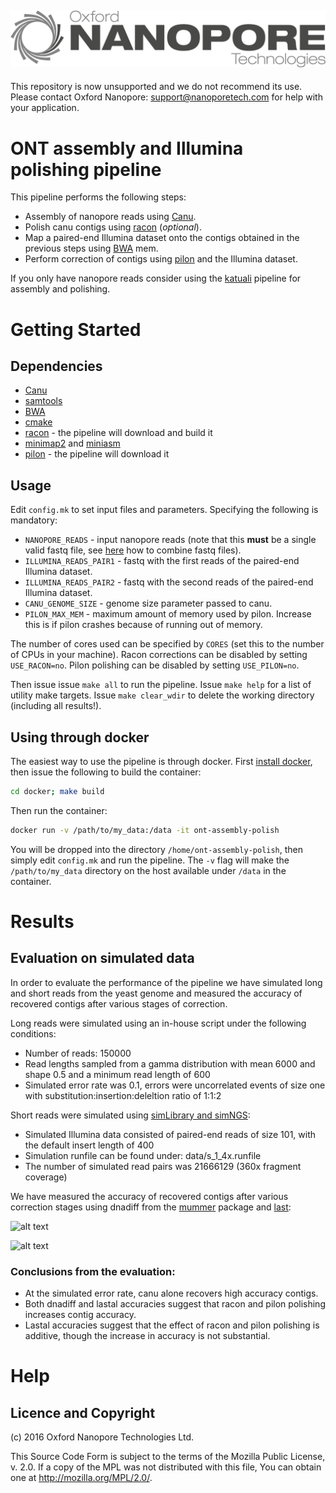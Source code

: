 ![ONT_logo](/ONT_logo.png)
--------------------------

This repository is now unsupported and we do not recommend its use. Please contact Oxford Nanopore: support@nanoporetech.com for help with your application.

ONT assembly and Illumina polishing pipeline
=============================================

This pipeline performs the following steps:
- Assembly of nanopore reads using [Canu](http://canu.readthedocs.io).
- Polish canu contigs using [racon](https://github.com/isovic/racon) (*optional*).
- Map a paired-end Illumina dataset onto the contigs obtained in the previous steps using [BWA](http://bio-bwa.sourceforge.net) mem.
- Perform correction of contigs using [pilon](https://github.com/broadinstitute/pilon/wiki) and the Illumina dataset.

If you only have nanopore reads consider using the [katuali](https://github.com/nanoporetech/katuali) pipeline for assembly and polishing.

Getting Started
===============

## Dependencies

- [Canu](http://canu.readthedocs.io)
- [samtools](http://www.htslib.org/)
- [BWA](http://bio-bwa.sourceforge.net)
- [cmake](https://cmake.org/)
- [racon](https://github.com/isovic/racon) - the pipeline will download and build it
- [minimap2](https://github.com/lh3/minimap2) and [miniasm](https://github.com/lh3/miniasm)
- [pilon](https://github.com/broadinstitute/pilon/wiki) - the pipeline will download it


## Usage

Edit `config.mk` to set input files and parameters. Specifying the following is mandatory:
- `NANOPORE_READS` - input nanopore reads (note that this **must** be a single valid fastq file, see [here](https://www.biostars.org/p/81924/) how to combine fastq files).
- `ILLUMINA_READS_PAIR1` - fastq with the first reads of the paired-end Illumina dataset.
- `ILLUMINA_READS_PAIR2` - fastq with the second reads of the paired-end Illumina dataset.
- `CANU_GENOME_SIZE` - genome size parameter passed to canu.
- `PILON_MAX_MEM` - maximum amount of memory used by pilon. Increase this is if pilon crashes because of running out of memory.

The number of cores used can be specified by `CORES` (set this to the number of CPUs in your machine).
Racon corrections can be disabled by setting `USE_RACON=no`. Pilon polishing can be disabled by setting `USE_PILON=no`.

Then issue issue `make all` to run the pipeline. Issue `make help` for a list of utility make targets. Issue `make clear_wdir` to delete the working directory (including all results!).

## Using through docker

The easiest way to use the pipeline is through docker. First [install docker](https://docs.docker.com/engine/installation/), then issue the following to build the
container:

```bash
cd docker; make build
```

Then run the container:

```bash
docker run -v /path/to/my_data:/data -it ont-assembly-polish
```

You will be dropped into the directory `/home/ont-assembly-polish`, then simply edit `config.mk` and run the pipeline.
The `-v` flag will make the `/path/to/my_data` directory on the host available under `/data` in the container.

Results
=======

## Evaluation on simulated data

In order to evaluate the performance of the pipeline we have simulated long and short reads from the yeast genome and measured the accuracy of recovered contigs
after various stages of correction.

Long reads were simulated using an in-house script under the following conditions:
- Number of reads: 150000
- Read lengths sampled from a gamma distribution with mean 6000 and shape 0.5 and a minimum read length of 600
- Simulated error rate was 0.1, errors were uncorrelated events of size one with substitution:insertion:deleltion ratio of 1:1:2

Short reads were simulated using [simLibrary and simNGS](https://www.ebi.ac.uk/goldman-srv/simNGS/):
- Simulated Illumina data consisted of paired-end reads of size 101, with the default insert length of 400
- Simulation runfile can be found under: data/s_1_4x.runfile
- The number of simulated read pairs was 21666129 (360x fragment coverage)

We have measured the accuracy of recovered contigs after various correction stages using dnadiff from the [mummer](http://mummer.sourceforge.net/) package and [last](http://last.cbrc.jp/):

![alt text](https://github.com/nanoporetech/ont-assembly-polish/blob/master/results/ddif_plots.png "dnadiff accuracies")

![alt text](https://github.com/nanoporetech/ont-assembly-polish/blob/master/results/la_plots.png "lastal accuracies")

### Conclusions from the evaluation:
- At the simulated error rate, canu alone recovers high accuracy contigs.
- Both dnadiff and lastal accuracies suggest that racon and pilon polishing increases contig accuracy.
- Lastal accuracies suggest that the effect of racon and pilon polishing is additive, though the increase in accuracy is not substantial.

Help
====

## Licence and Copyright

(c) 2016 Oxford Nanopore Technologies Ltd.

This Source Code Form is subject to the terms of the Mozilla Public
License, v. 2.0. If a copy of the MPL was not distributed with this
file, You can obtain one at http://mozilla.org/MPL/2.0/.
